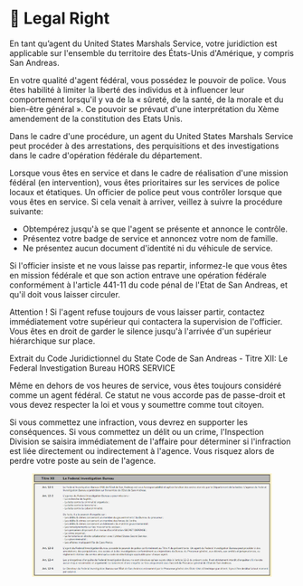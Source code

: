 # 🏤 Legal Right

En tant qu’agent du United States Marshals Service, votre juridiction est applicable sur l'ensemble du territoire des États-Unis d'Amérique, y compris San Andreas.

En votre qualité d'agent fédéral, vous possédez le pouvoir de police. Vous êtes habilité à limiter la liberté des individus et à influencer leur comportement lorsqu'il y va de la « sûreté, de la santé, de la morale et du bien-être général ». Ce pouvoir se prévaut d'une interprétation du Xème amendement de la constitution des Etats Unis.

Dans le cadre d'une procédure, un agent du United States Marshals Service peut procéder à des arrestations, des perquisitions et des investigations dans le cadre d'opération fédérale du département.

Lorsque vous êtes en service et dans le cadre de réalisation d'une mission fédéral (en intervention), vous êtes prioritaires sur les services de police locaux et étatiques. Un officier de police peut vous contrôler lorsque que vous êtes en service. Si cela venait à arriver, veillez à suivre la procédure suivante:

* Obtempérez jusqu'à se que l'agent se présente et annonce le contrôle.
* Présentez votre badge de service et annoncez votre nom de famille.
* Ne présentez aucun document d'identité ni du véhicule de service.

Si l'officier insiste et ne vous laisse pas repartir, informez-le que vous êtes en mission fédérale et que son action entrave une opération fédérale conformément à l'article 441-11 du code pénal de l'Etat de San Andreas, et qu'il doit vous laisser circuler.

Attention ! Si l'agent refuse toujours de vous laisser partir, contactez immédiatement votre supérieur qui contactera la supervision de l'officier. Vous êtes en droit de garder le silence jusqu'à l'arrivée d'un supérieur hiérarchique sur place.

Extrait du Code Juridictionnel du State Code de San Andreas - Titre XII: Le Federal Investigation Bureau HORS SERVICE

Même en dehors de vos heures de service, vous êtes toujours considéré comme un agent fédéral. Ce statut ne vous accorde pas de passe-droit et vous devez respecter la loi et vous y soumettre comme tout citoyen.

Si vous commettez une infraction, vous devrez en supporter les conséquences. Si vous commettez un délit ou un crime, l'Inspection Division se saisira immédiatement de l'affaire pour déterminer si l'infraction est liée directement ou indirectement à l'agence. Vous risquez alors de perdre votre poste au sein de l'agence.

<figure><img src="../.gitbook/assets/image.png" alt=""><figcaption></figcaption></figure>
